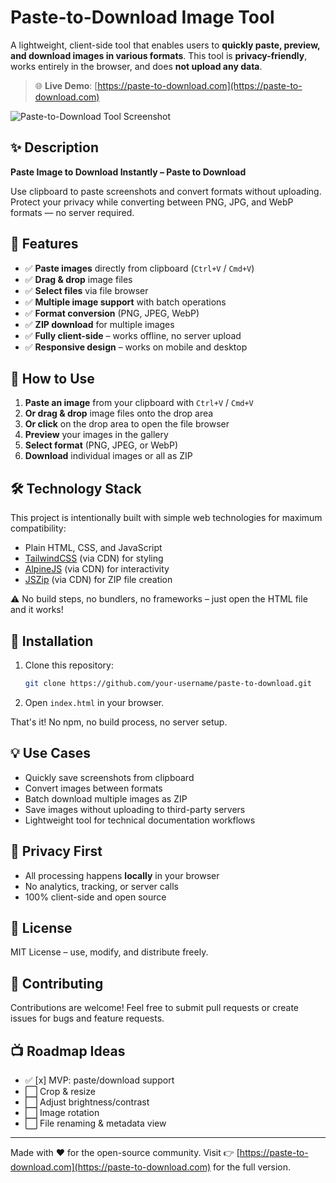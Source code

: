 # Paste-to-Download Image Tool

A lightweight, client-side tool that enables users to **quickly paste, preview, and download images in various formats**.
This tool is **privacy-friendly**, works entirely in the browser, and does **not upload any data**.

> 🌐 **Live Demo**: [https://paste-to-download.com](https://paste-to-download.com)

![Paste-to-Download Tool Screenshot](https://raw.githubusercontent.com/kindtree/paste-to-download/refs/heads/main/Screenshot.png)

## ✨ Description

**Paste Image to Download Instantly – Paste to Download**

Use clipboard to paste screenshots and convert formats without uploading.
Protect your privacy while converting between PNG, JPG, and WebP formats — no server required.

## 🚀 Features

* ✅ **Paste images** directly from clipboard (`Ctrl+V` / `Cmd+V`)
* ✅ **Drag & drop** image files
* ✅ **Select files** via file browser
* ✅ **Multiple image support** with batch operations
* ✅ **Format conversion** (PNG, JPEG, WebP)
* ✅ **ZIP download** for multiple images
* ✅ **Fully client-side** – works offline, no server upload
* ✅ **Responsive design** – works on mobile and desktop

## 🧹 How to Use

1. **Paste an image** from your clipboard with `Ctrl+V` / `Cmd+V`
2. **Or drag & drop** image files onto the drop area
3. **Or click** on the drop area to open the file browser
4. **Preview** your images in the gallery
5. **Select format** (PNG, JPEG, or WebP)
6. **Download** individual images or all as ZIP

## 🛠 Technology Stack

This project is intentionally built with simple web technologies for maximum compatibility:

* Plain HTML, CSS, and JavaScript
* [TailwindCSS](https://tailwindcss.com/) (via CDN) for styling
* [AlpineJS](https://alpinejs.dev/) (via CDN) for interactivity
* [JSZip](https://stuk.github.io/jszip/) (via CDN) for ZIP file creation

⚠️ No build steps, no bundlers, no frameworks – just open the HTML file and it works!

## 🔧 Installation

1. Clone this repository:

   ```bash
   git clone https://github.com/your-username/paste-to-download.git
   ```

2. Open `index.html` in your browser.

That's it! No npm, no build process, no server setup.

## 💡 Use Cases

* Quickly save screenshots from clipboard
* Convert images between formats
* Batch download multiple images as ZIP
* Save images without uploading to third-party servers
* Lightweight tool for technical documentation workflows

## 🔐 Privacy First

* All processing happens **locally** in your browser
* No analytics, tracking, or server calls
* 100% client-side and open source

## 📜 License

MIT License – use, modify, and distribute freely.

## 🤝 Contributing

Contributions are welcome!
Feel free to submit pull requests or create issues for bugs and feature requests.

## 📺 Roadmap Ideas

* ✅ \[x] MVP: paste/download support
* ⬜ Crop & resize
* ⬜ Adjust brightness/contrast
* ⬜ Image rotation
* ⬜ File renaming & metadata view

---

Made with ❤️ for the open-source community.
Visit 👉 [https://paste-to-download.com](https://paste-to-download.com) for the full version.
